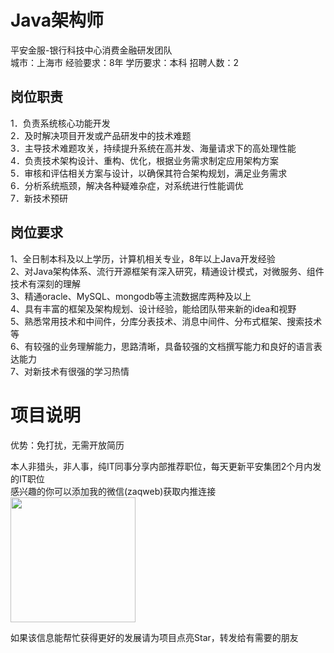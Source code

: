 # Java架构师
平安金服-银行科技中心消费金融研发团队  
城市：上海市 经验要求：8年 学历要求：本科  招聘人数：2

## 岗位职责
1．负责系统核心功能开发   
2．及时解决项目开发或产品研发中的技术难题   
3．主导技术难题攻关，持续提升系统在高并发、海量请求下的高处理性能   
4．负责技术架构设计、重构、优化，根据业务需求制定应用架构方案   
5．审核和评估相关方案与设计，以确保其符合架构规划，满足业务需求   
6．分析系统瓶颈，解决各种疑难杂症，对系统进行性能调优   
7．新技术预研

## 岗位要求
1、全日制本科及以上学历，计算机相关专业，8年以上Java开发经验   
2、对Java架构体系、流行开源框架有深入研究，精通设计模式，对微服务、组件技术有深刻的理解   
3、精通oracle、MySQL、mongodb等主流数据库两种及以上   
4、具有丰富的框架及架构规划、设计经验，能给团队带来新的idea和视野   
5、熟悉常用技术和中间件，分库分表技术、消息中间件、分布式框架、搜索技术等   
6、有较强的业务理解能力，思路清晰，具备较强的文档撰写能力和良好的语言表达能力   
7、对新技术有很强的学习热情

# 项目说明

优势：免打扰，无需开放简历

本人非猎头，非人事，纯IT同事分享内部推荐职位，每天更新平安集团2个月内发的IT职位  
感兴趣的你可以添加我的微信(zaqweb)获取内推连接  
<img src="https://github.com/zaqweb/PA-IT-JOBS/blob/master/WechatICode.jpeg"  height="200" width="200">

如果该信息能帮忙获得更好的发展请为项目点亮Star，转发给有需要的朋友





